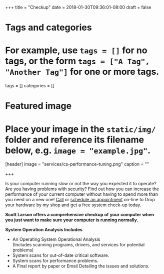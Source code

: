 +++
title = "Checkup"
date = 2018-01-30T09:36:01-08:00
draft = false

# Tags and categories
# For example, use `tags = []` for no tags, or the form `tags = ["A Tag", "Another Tag"]` for one or more tags.
tags = []
categories = []

# Featured image
# Place your image in the `static/img/` folder and reference its filename below, e.g. `image = "example.jpg"`.
[header]
image = "services/cs-performance-tuning.png"
caption = ""

+++
<p>Is your computer running slow or not the way you expected it to operate? Are you having problems with security? Find out how you can increase the performance of your current computer without having to spend more than you need on a new one! <a href="/services/computer/assistance/phone">Call</a> or <a href="/services/computer/assistance/request">schedule an appointment</a> on-line to Drop your hardware by my shop and get a free system check-up today.</p>

<!--more-->

<p><strong><strong>Scott Larson offers a comprehensive checkup of your computer when you just want to make sure your computer is running normally.</strong></strong></p>
<p><strong>System Operation Analysis Includes</strong></p>
<ul>
<li class="list">An Operating System Operational Analysis<br>(Includes scanning programs, drivers, and services for potential problems)</li>
<li class="list">System scans for out-of-date critical software.</li>
<li class="list">System scans for performance problems.</li>
<li class="list">A Final report by paper or Email Detailing the issues and solutions.</li>
</ul>
